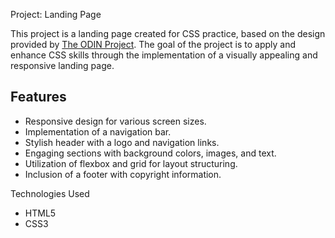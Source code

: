 Project: Landing Page

This project is a landing page created for CSS practice, based on the design provided by [The ODIN Project](https://www.theodinproject.com/). The goal of the project is to apply and enhance CSS skills through the implementation of a visually appealing and responsive landing page.

## Features

- Responsive design for various screen sizes.
- Implementation of a navigation bar.
- Stylish header with a logo and navigation links.
- Engaging sections with background colors, images, and text.
- Utilization of flexbox and grid for layout structuring.
- Inclusion of a footer with copyright information.

Technologies Used

- HTML5
- CSS3
